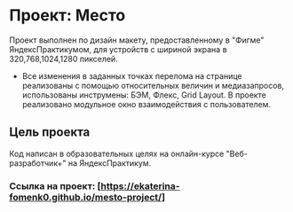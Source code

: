 # Проект: Место

 Проект выполнен по дизайн макету, предоставленному в "Фигме" ЯндексПрактикумом, для устройств с шириной экрана в 320,768,1024,1280 пикселей.

* Все изменения в  заданных точках перелома на странице реализованы с помощью относительных величин и медиазапросов, использованы инструмены: БЭМ, Флекс, Grid Layout. В проекте реализовано модульное окно взаимодействия с пользователем.

## Цель проекта

Код написан в образовательных целях на онлайн-курсе "Веб-разработчик+" на ЯндексПрактикум.

### Ссылка на проект: [https://ekaterina-fomenk0.github.io/mesto-project/]



